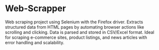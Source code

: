 # Web-Scrapper
Web scraping project using Selenium with the Firefox driver. Extracts structured data from HTML pages by automating browser actions like scrolling and clicking. Data is parsed and stored in CSV/Excel format. Ideal for scraping e-commerce sites, product listings, and news articles with error handling and scalability.
